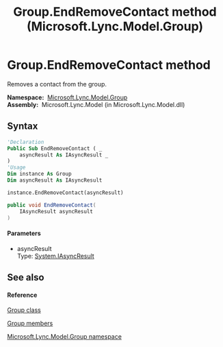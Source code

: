 ﻿---
title: Group.EndRemoveContact method  (Microsoft.Lync.Model.Group)
TOCTitle: 'EndRemoveContact method '
ms:assetid: M:Microsoft.Lync.Model.Group.Group.EndRemoveContact(System.IAsyncResult)_DI_3_UC_OCS14MrefLyncWPF
ms:mtpsurl: https://msdn.microsoft.com/en-us/library/microsoft.lync.model.group.group.endremovecontact(v=office.15)
ms:contentKeyID: 48597234
ms.date: 07/28/2014
mtps_version: v=office.15
f1_keywords:
- Microsoft.Lync.Model.Group.Group.EndRemoveContact
dev_langs:
- CSharp
- JScript
- VB
- other
---

# Group.EndRemoveContact method

Removes a contact from the group.

**Namespace:**  [Microsoft.Lync.Model.Group](microsoft-lync-model-group-namespace_2.md)  
**Assembly:**  Microsoft.Lync.Model (in Microsoft.Lync.Model.dll)

## Syntax

``` vb
'Declaration
Public Sub EndRemoveContact ( _
    asyncResult As IAsyncResult _
)
'Usage
Dim instance As Group
Dim asyncResult As IAsyncResult

instance.EndRemoveContact(asyncResult)
```

``` csharp
public void EndRemoveContact(
    IAsyncResult asyncResult
)
```

#### Parameters

  - asyncResult  
    Type: [System.IAsyncResult](http://msdn2.microsoft.com/en-us/library/ft8a6455)  

## See also

#### Reference

[Group class](group-class-microsoft-lync-model-group_2.md)

[Group members](group-members-microsoft-lync-model-group_2.md)

[Microsoft.Lync.Model.Group namespace](microsoft-lync-model-group-namespace_2.md)

